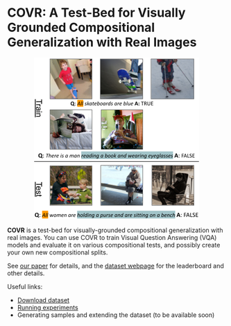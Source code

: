 # COVR: A Test-Bed for Visually Grounded Compositional Generalization with Real Images
<p align="center">
<img src="figure.png" width="380" />
</p>

**COVR** is a test-bed for visually-grounded compositional generalization with real images. You can use COVR to train Visual Question Answering (VQA) models and evaluate it on various compositional tests, and possibly create your own new compositional splits. 

See [our paper]() for details, and the [dataset webpage](https://covr-dataset.github.io/) for the leaderboard and other details.

Useful links:

* [Download dataset](https://drive.google.com/file/d/10xlQ6isRdGX94BypoqN6klniGeqdLBJA/view?usp=sharing)
* [Running experiments](experiments)
* Generating samples and extending the dataset (to be available soon)
